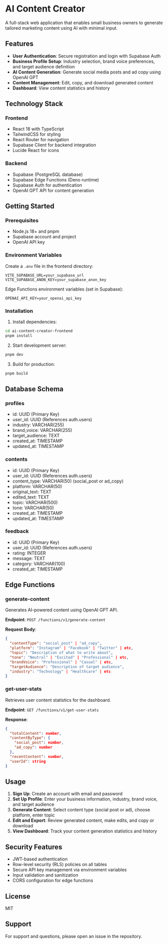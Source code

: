 # AI Content Creator

A full-stack web application that enables small business owners to generate tailored marketing content using AI with minimal input.

## Features

- **User Authentication**: Secure registration and login with Supabase Auth
- **Business Profile Setup**: Industry selection, brand voice preferences, and target audience definition
- **AI Content Generation**: Generate social media posts and ad copy using OpenAI GPT
- **Content Management**: Edit, copy, and download generated content
- **Dashboard**: View content statistics and history

## Technology Stack

### Frontend
- React 18 with TypeScript
- TailwindCSS for styling
- React Router for navigation
- Supabase Client for backend integration
- Lucide React for icons

### Backend
- Supabase (PostgreSQL database)
- Supabase Edge Functions (Deno runtime)
- Supabase Auth for authentication
- OpenAI GPT API for content generation

## Getting Started

### Prerequisites

- Node.js 18+ and pnpm
- Supabase account and project
- OpenAI API key

### Environment Variables

Create a `.env` file in the frontend directory:

```env
VITE_SUPABASE_URL=your_supabase_url
VITE_SUPABASE_ANON_KEY=your_supabase_anon_key
```

Edge Functions environment variables (set in Supabase):

```env
OPENAI_API_KEY=your_openai_api_key
```

### Installation

1. Install dependencies:
```bash
cd ai-content-creator-frontend
pnpm install
```

2. Start development server:
```bash
pnpm dev
```

3. Build for production:
```bash
pnpm build
```

## Database Schema

### profiles
- id: UUID (Primary Key)
- user_id: UUID (References auth.users)
- industry: VARCHAR(255)
- brand_voice: VARCHAR(255)
- target_audience: TEXT
- created_at: TIMESTAMP
- updated_at: TIMESTAMP

### contents
- id: UUID (Primary Key)
- user_id: UUID (References auth.users)
- content_type: VARCHAR(50) (social_post or ad_copy)
- platform: VARCHAR(50)
- original_text: TEXT
- edited_text: TEXT
- topic: VARCHAR(500)
- tone: VARCHAR(50)
- created_at: TIMESTAMP
- updated_at: TIMESTAMP

### feedback
- id: UUID (Primary Key)
- user_id: UUID (References auth.users)
- rating: INTEGER
- message: TEXT
- category: VARCHAR(100)
- created_at: TIMESTAMP

## Edge Functions

### generate-content
Generates AI-powered content using OpenAI GPT API.

**Endpoint**: `POST /functions/v1/generate-content`

**Request Body**:
```json
{
  "contentType": "social_post" | "ad_copy",
  "platform": "Instagram" | "Facebook" | "Twitter" | etc,
  "topic": "Description of what to write about",
  "tone": "Neutral" | "Excited" | "Professional" | etc,
  "brandVoice": "Professional" | "Casual" | etc,
  "targetAudience": "Description of target audience",
  "industry": "Technology" | "Healthcare" | etc
}
```

### get-user-stats
Retrieves user content statistics for the dashboard.

**Endpoint**: `GET /functions/v1/get-user-stats`

**Response**:
```json
{
  "totalContent": number,
  "contentByType": {
    "social_post": number,
    "ad_copy": number
  },
  "recentContent": number,
  "userId": string
}
```

## Usage

1. **Sign Up**: Create an account with email and password
2. **Set Up Profile**: Enter your business information, industry, brand voice, and target audience
3. **Generate Content**: Select content type (social post or ad), choose platform, enter topic
4. **Edit and Export**: Review generated content, make edits, and copy or download
5. **View Dashboard**: Track your content generation statistics and history

## Security Features

- JWT-based authentication
- Row-level security (RLS) policies on all tables
- Secure API key management via environment variables
- Input validation and sanitization
- CORS configuration for edge functions

## License

MIT

## Support

For support and questions, please open an issue in the repository.

